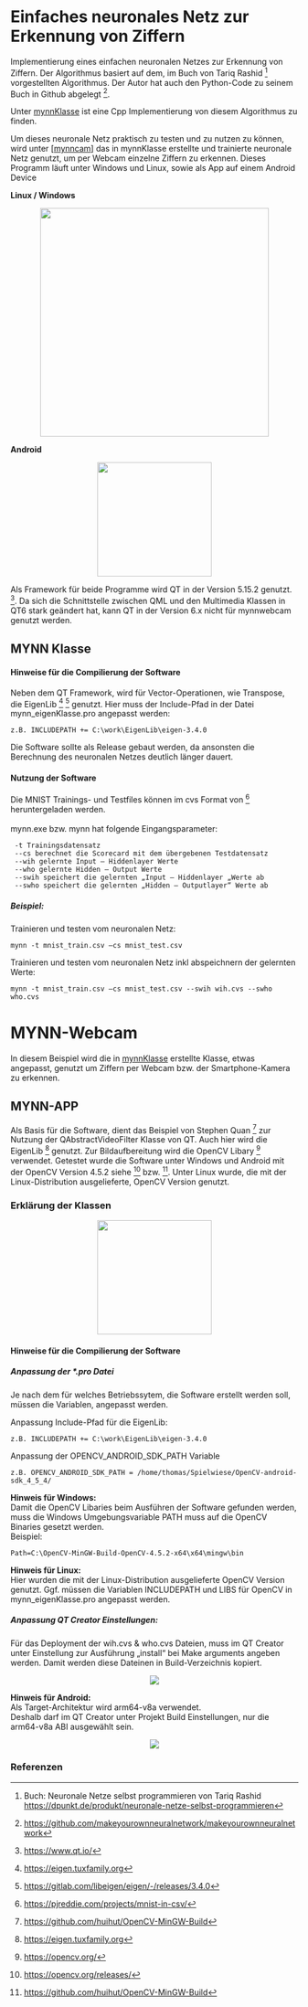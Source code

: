 # Einfaches neuronales Netz zur Erkennung von Ziffern

Implementierung eines einfachen neuronalen Netzes zur Erkennung von Ziffern.
Der Algorithmus basiert auf dem, im Buch von Tariq Rashid [^1] vorgestellten Algorithmus.  Der Autor hat auch den Python-Code zu seinem Buch in Github abgelegt [^2].

Unter [mynnKlasse](https://github.com/thw73/mynn/tree/main/mynnKlasse) ist eine Cpp Implementierung von diesem Algorithmus zu finden.

Um dieses neuronale Netz praktisch zu testen und zu nutzen zu können, wird unter [[mynncam](https://github.com/thw73/mynn/tree/main/mynnCam)] das in mynnKlasse erstellte und trainierte neuronale Netz genutzt, um per Webcam einzelne Ziffern zu erkennen.
Dieses Programm läuft unter Windows und Linux, sowie als App auf einem Android Device

<b>Linux / Windows</b>

<p align="center">
<img src="img/mynn_pc.png" width="400">
</p>

<b>Android</b>
<p align="center">
<img src="img/mynn_android.jpg" width="200" >
</p>

Als Framework für beide Programme wird QT in der Version 5.15.2 genutzt. [^3]. 
Da sich die Schnittstelle zwischen QML und den Multimedia Klassen in QT6 stark geändert hat, kann QT in der Version 6.x nicht für mynnwebcam genutzt werden.

## MYNN Klasse

#### Hinweise für die Compilierung der Software
Neben dem QT Framework, wird für Vector-Operationen, wie Transpose, die EigenLib [^4] [^5] genutzt. Hier muss der Include-Pfad in der Datei mynn_eigenKlasse.pro angepasst werden: <br>
``` 
z.B. INCLUDEPATH += C:\work\EigenLib\eigen-3.4.0
```

Die Software sollte als Release gebaut werden, da ansonsten die Berechnung des neuronalen Netzes deutlich länger dauert.

#### Nutzung der Software
Die MNIST Trainings- und Testfiles können im cvs Format von [^6] heruntergeladen werden.<br>
<br>
mynn.exe bzw. mynn hat folgende Eingangsparameter:<br>
``` 
 -t Trainingsdatensatz
 --cs berechnet die Scorecard mit dem übergebenen Testdatensatz
 --wih gelernte Input – Hiddenlayer Werte
 --who gelernte Hidden – Output Werte
 --swih speichert die gelernten „Input – Hiddenlayer „Werte ab
 --swho speichert die gelernten „Hidden – Outputlayer“ Werte ab
``` 

##### Beispiel:
Trainieren und testen vom neuronalen Netz:<br>
``` 
mynn -t mnist_train.csv –cs mnist_test.csv
``` 
Trainieren und testen vom neuronalen Netz inkl abspeichnern der gelernten Werte:<br>
``` 
mynn -t mnist_train.csv –cs mnist_test.csv --swih wih.cvs --swho who.cvs
```

# MYNN-Webcam
In diesem Beispiel wird die in [mynnKlasse](https://github.com/thw73/mynn/tree/main/mynnKlasse) erstellte Klasse, etwas angepasst, genutzt um Ziffern per Webcam bzw. der Smartphone-Kamera zu erkennen.

## MYNN-APP
Als Basis für die Software, dient das Beispiel von Stephen Quan [^9] zur Nutzung der QAbstractVideoFilter Klasse von QT.
Auch hier wird die EigenLib [^4] genutzt.
Zur Bildaufbereitung wird die OpenCV Libary [^7] verwendet. Getestet wurde die Software unter Windows und Android mit der OpenCV Version 4.5.2 siehe [^8] bzw. [^9]. Unter Linux wurde, die mit der Linux-Distribution ausgelieferte, OpenCV Version genutzt. 

### Erklärung der Klassen


<p align="center">
<img src="img/mynnCamKlassendiagramm.png" width="200" >
</p>

#### Hinweise für die Compilierung der Software

##### Anpassung der *.pro Datei

Je nach dem für welches Betriebssytem, die Software erstellt werden soll, müssen die Variablen, angepasst werden.

Anpassung Include-Pfad für die EigenLib:<br>
``` 
z.B. INCLUDEPATH += C:\work\EigenLib\eigen-3.4.0
```
Anpassung der OPENCV_ANDROID_SDK_PATH Variable
```
z.B. OPENCV_ANDROID_SDK_PATH = /home/thomas/Spielwiese/OpenCV-android-sdk_4_5_4/
```

**Hinweis für Windows:**<br>
Damit die OpenCV Libaries beim Ausführen der Software gefunden werden, muss die Windows Umgebungsvariable PATH muss auf die OpenCV Binaries gesetzt werden.<br>
Beispiel:<br>
```
Path=C:\OpenCV-MinGW-Build-OpenCV-4.5.2-x64\x64\mingw\bin
```
 
**Hinweis für Linux:**<br>
Hier wurden die mit der Linux-Distribution ausgelieferte OpenCV Version genutzt.
Ggf. müssen die Variablen INCLUDEPATH und LIBS für OpenCV in mynn_eigenKlasse.pro angepasst werden.


##### Anpassung QT Creator Einstellungen:

Für das Deployment der wih.cvs & who.cvs Dateien, muss im QT Creator unter Einstellung zur Ausführung „install“ bei Make arguments angeben werden. Damit werden diese Dateinen in Build-Verzeichnis kopiert.

<p align="center">
<img src="img/QT_Install.png">
</p>

**Hinweis für Android:**<br>
Als Target-Architektur wird arm64-v8a verwendet.<br>
Deshalb darf im QT Creator unter Projekt Build Einstellungen, nur die arm64-v8a ABI ausgewählt sein.
<p align="center">
<img src="img/QT_Android_arm64.png">
</p>
 


### Referenzen

[^1]: Buch: Neuronale Netze selbst programmieren von Tariq Rashid <br>https://dpunkt.de/produkt/neuronale-netze-selbst-programmieren

[^2]: https://github.com/makeyourownneuralnetwork/makeyourownneuralnetwork

[^3]: https://www.qt.io/ 

[^4]: https://eigen.tuxfamily.org

[^5]: https://gitlab.com/libeigen/eigen/-/releases/3.4.0

[^6]: https://pjreddie.com/projects/mnist-in-csv/

[^7]: https://opencv.org/

[^8]: https://opencv.org/releases/

[^9]: https://github.com/huihut/OpenCV-MinGW-Build 

[^10]: https://github.com/stephenquan/MyVideoFilterApp



